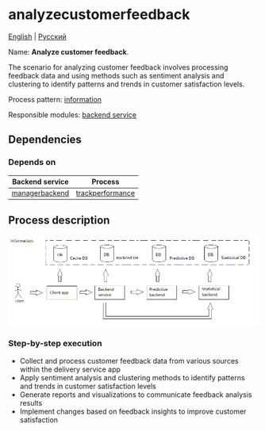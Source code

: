 # analyzecustomerfeedback

[English](analyzecustomerfeedback.md) | [Русский](analyzecustomerfeedback.ru.md)

Name: **Analyze customer feedback**.

The scenario for analyzing customer feedback involves processing feedback data and using methods such as sentiment analysis and clustering to identify patterns and trends in customer satisfaction levels.

Process pattern: [information](../../processpatterns/information.md)

Responsible modules: [backend service](../../backend/statisticalbackend.md)

## Dependencies

### Depends on

| Backend service | Process |
| --- | ---- |
| [managerbackend](../../backend/managerbackend.md) | [trackperformance](../manager/trackperformance.md) |

## Process description

![information_overall](../../img/information_overall.png)

### Step-by-step execution

- Collect and process customer feedback data from various sources within the delivery service app
- Apply sentiment analysis and clustering methods to identify patterns and trends in customer satisfaction levels
- Generate reports and visualizations to communicate feedback analysis results
- Implement changes based on feedback insights to improve customer satisfaction

